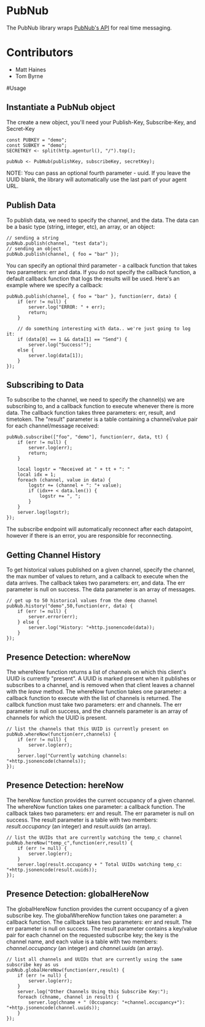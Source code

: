 # PubNub
The PubNub library wraps [PubNub's API](http://www.pubnub.com/) for real time messaging. 

# Contributors
- Matt Haines
- Tom Byrne

#Usage
## Instantiate a PubNub object
The create a new object, you'll need your Publish-Key, Subscribe-Key, and Secret-Key

```
const PUBKEY = "demo";
const SUBKEY = "demo";
SECRETKEY <- split(http.agenturl(), "/").top();

pubNub <- PubNub(publishKey, subscribeKey, secretKey);
```

NOTE: You can pass an optional fourth parameter - uuid. If you leave the UUID blank, the library will automatically use the last part of your agent URL.

## Publish Data
To publish data, we need to specify the channel, and the data. The data can be a basic type (string, integer, etc), an array, or an object:

```
// sending a string
pubNub.publish(channel, "test data");
// sending an object
pubNub.publish(channel, { foo = "bar" });
```

You can specify an optional third parameter - a callback function that takes two parameters: err and data. If you do not specify the callback function, a default callback function that logs the results will be used. Here's an example where we specify a callback:

```
pubNub.publish(channel, { foo = "bar" }, function(err, data) {
	if (err != null) {
		server.log("ERROR: " + err);
		return;
	}
	
	// do something interesting with data.. we're just going to log it:
	if (data[0] == 1 && data[1] == "Send") {
		server.log("Success!");
	else {
		server.log(data[1]);
	}
});
```

## Subscribing to Data
To subscribe to the channel, we need to specify the channel(s) we are subscribing to, and a callback function to execute whenever there is more data. The callback function takes three parameters: err, result, and timetoken. The "result" parameter is a table containing a channel/value pair for each channel/message received:

```
pubNub.subscribe(["foo", "demo"], function(err, data, tt) {
    if (err != null) {
        server.log(err);
        return;
    }
    
    local logstr = "Received at " + tt + ": "
    local idx = 1;
    foreach (channel, value in data) {
        logstr += (channel + ": "+ value);
        if (idx++ < data.len()) {
            logstr += ", ";
        }
    }
    server.log(logstr);
});
```

The subscribe endpoint will automatically reconnect after each datapoint, however if there is an error, you are responsible for reconnecting. 

## Getting Channel History
To get historical values published on a given channel, specify the channel, the max number of values to return, and a callback to execute when the data arrives. The callback takes two parameters: err, and data. The err parameter is null on success. The data parameter is an array of messages.

```
// get up to 50 historical values from the demo channel
pubNub.history("demo",50,function(err, data) {
    if (err != null) {
        server.error(err);
    } else {
        server.log("History: "+http.jsonencode(data));
    }
});
```

## Presence Detection: whereNow
The whereNow function returns a list of channels on which this client's UUID is currently "present". A UUID is marked present when it publishes or subscribes to a channel, and is removed when that client leaves a channel with the *leave* method. The whereNow function takes one parameter: a callback function to execute with the list of channels is returned. The callbck function must take two parameters: err and channels. The err parameter is null on success, and the channels parameter is an array of channels for which the UUID is present.

```
// list the channels that this UUID is currently present on
pubNub.whereNow(function(err,channels) {
    if (err != null) {
        server.log(err);
    }
    server.log("Currently watching channels: "+http.jsonencode(channels));
});
```

## Presence Detection: hereNow
The hereNow function provides the current occupancy of a given channel. The whereNow function takes one parameter: a callback function. The callback takes two parameters: err and result. The err parameter is null on success. The result parameter is a table with two members: *result.occupancy* (an integer) and *result.uuids* (an array).

```
// list the UUIDs that are currently watching the temp_c channel
pubNub.hereNow("temp_c",function(err,result) {
    if (err != null) {
        server.log(err);
    }
    server.log(result.occupancy + " Total UUIDs watching temp_c: "+http.jsonencode(result.uuids));
});
```

## Presence Detection: globalHereNow
The globalHereNow function provides the current occupancy of a given subscribe key. The globalWhereNow function takes one parameter: a callback function. The callback takes two parameters: err and result. The err parameter is null on success. The result parameter contains a key/value pair for each channel on the requested subscribe key; the key is the channel name, and each value is a table with two members: *channel.occupancy* (an integer) and *channel.uuids* (an array).

```
// list all channels and UUIDs that are currently using the same subscribe key as us
pubNub.globalHereNow(function(err,result) {
    if (err != null) {
        server.log(err);
    }
    server.log("Other Channels Using this Subscribe Key:");
    foreach (chname, channel in result) {
        server.log(chname + " (Occupancy: "+channel.occupancy+"): "+http.jsonencode(channel.uuids));
    }
});
```